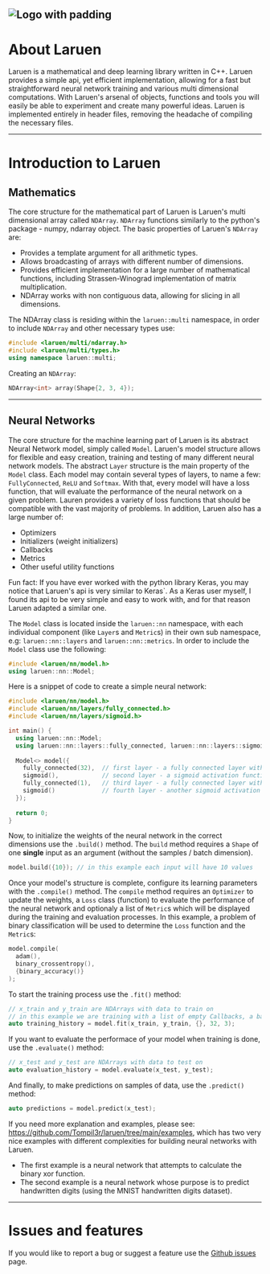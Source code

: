 ![Logo with padding](https://user-images.githubusercontent.com/67478051/192153302-2a956551-233a-4a5f-ade4-ae08cbbeb869.png)
---
# About Laruen

Laruen is a mathematical and deep learning library written in C++. Laruen provides a simple api, yet efficient implementation,
allowing for a fast but straightforward neural network training and various multi dimensional computations.
With Laruen's arsenal of objects, functions and tools you will easily be able to experiment and create
many powerful ideas. Laruen is implemented entirely in header files, removing the headache of compiling the
necessary files.

---

# Introduction to Laruen
## Mathematics
The core structure for the mathematical part of Laruen is Laruen's multi dimensional array called `NDArray`.
`NDArray` functions similarly to the python's package - numpy, ndarray object.
The basic properties of Laruen's `NDArray` are:
- Provides a template argument for all arithmetic types.
- Allows broadcasting of arrays with different number of dimensions.
- Provides efficient implementation for a large number of mathematical functions, including Strassen-Winograd implementation of matrix multiplication.
- NDArray works with non contiguous data, allowing for slicing in all dimensions.

The NDArray class is residing within the `laruen::multi` namespace, in order to include `NDArray` and other necessary types use:
```cpp
#include <laruen/multi/ndarray.h>
#include <laruen/multi/types.h>
using namespace laruen::multi;
```

Creating an `NDArray`:
```cpp
NDArray<int> array(Shape{2, 3, 4});
```

---

## Neural Networks
The core structure for the machine learning part of Laruen is its abstract Neural Network model, simply called `Model`.
Laruen's model structure allows for flexible and easy creation, training and testing of many different neural network models.
The abstract `Layer` structure is the main property of the `Model` class. Each model may contain several types of layers,
to name a few: `FullyConnected`, `ReLU` and `Softmax`.
With that, every model will have a loss function, that will evaluate the performance of the neural network on a given problem.
Lauren provides a variety of loss functions that should be compatible with the vast majority of problems.
In addition, Laruen also has a large number of:
- Optimizers
- Initializers (weight initializers)
- Callbacks
- Metrics
- Other useful utility functions

Fun fact: If you have ever worked with the python library Keras, you may notice that Laruen's api is very similar to Keras`.
As a Keras user myself, I found its api to be very simple and easy to work with, and for that reason Laruen adapted a similar one.

The `Model` class is located inside the `laruen::nn` namespace, with each individual component (like `Layer`s and `Metric`s) in their own sub namespace, e.g:
`laruen::nn::layers` and `laruen::nn::metrics`. In order to include the `Model` class use the following:
```cpp
#include <laruen/nn/model.h>
using laruen::nn::Model;
```

Here is a snippet of code to create a simple neural network:
```cpp
#include <laruen/nn/model.h>
#include <laruen/nn/layers/fully_connected.h>
#include <laruen/nn/layers/sigmoid.h>

int main() {
  using laruen::nn::Model;
  using laruen::nn::layers::fully_connected, laruen::nn::layers::sigmoid;
  
  Model<> model({
    fully_connected(32),  // first layer - a fully connected layer with 32 nodes
    sigmoid(),            // second layer - a sigmoid activation function
    fully_connected(1),   // third layer - a fully connected layer with 1 node
    sigmoid()             // fourth layer - another sigmoid activation function
  });
  
  return 0;
}
```

Now, to initialize the weights of the neural network in the correct dimensions use the `.build()` method.
The `build` method requires a `Shape` of one **single** input as an argument (without the samples / batch dimension).
```cpp
model.build({10}); // in this example each input will have 10 values
```

Once your model's structure is complete, configure its learning parameters with the `.compile()` method.
The `compile` method requires an `Optimizer` to update the weights, a `Loss` class (function) to evaluate the performance of the neural network
and optionaly a list of `Metric`s which will be displayed during the training and evaluation processes.
In this example, a problem of binary classification will be used to determine the `Loss` function and the `Metric`s:
```cpp
model.compile(
  adam(),
  binary_crossentropy(),
  {binary_accuracy()}
);
```

To start the training process use the `.fit()` method:
```cpp
// x_train and y_train are NDArrays with data to train on
// in this example we are training with a list of empty Callbacks, a batch size of 32 and for a total of 3 epochs
auto training_history = model.fit(x_train, y_train, {}, 32, 3);
```

If you want to evaluate the performace of your model when training is done, use the `.evaluate()` method:
```cpp
// x_test and y_test are NDArrays with data to test on
auto evaluation_history = model.evaluate(x_test, y_test);
```

And finally, to make predictions on samples of data, use the `.predict()` method:
```cpp
auto predictions = model.predict(x_test);
```

If you need more explanation and examples, please see: https://github.com/Tompil3r/laruen/tree/main/examples, which has two very nice examples 
with different complexities for building neural networks with Laruen.
- The first example is a neural network that attempts to calculate the binary xor function.
- The second example is a neural network whose purpose is to predict handwritten digits (using the MNIST handwritten digits dataset).

---

# Issues and features
If you would like to report a bug or suggest a feature use the [Github issues](https://github.com/Tompil3r/laruen/issues) page.
